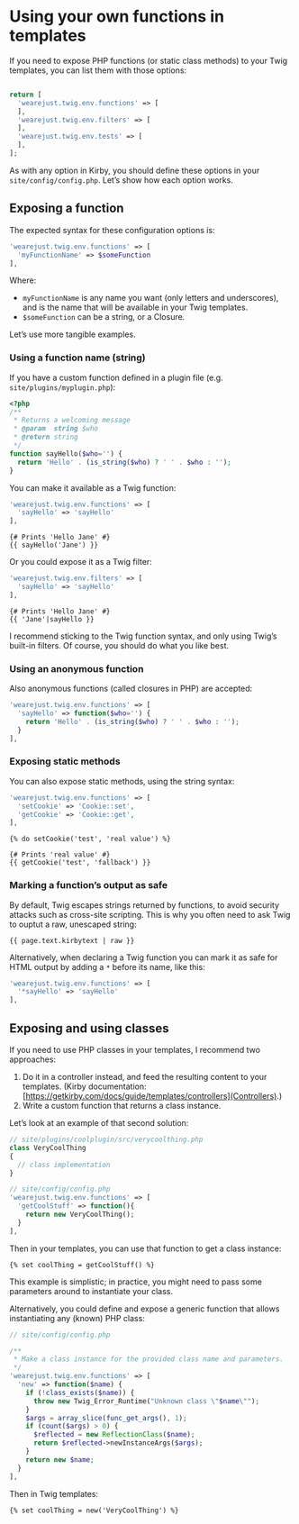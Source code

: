 # Using your own functions in templates

If you need to expose PHP functions (or static class methods) to your Twig templates, you can list them with those options:

```php

return [
  'wearejust.twig.env.functions' => [
  ],
  'wearejust.twig.env.filters' => [
  ],
  'wearejust.twig.env.tests' => [
  ],
];
```

As with any option in Kirby, you should define these options in your `site/config/config.php`. Let’s show how each option works.

## Exposing a function

The expected syntax for these configuration options is:

```php
'wearejust.twig.env.functions' => [
  'myFunctionName' => $someFunction
],
```

Where:

-   `myFunctionName` is any name you want (only letters and underscores), and is the name that will be available in your Twig templates.
-   `$someFunction` can be a string, or a Closure.

Let’s use more tangible examples.

### Using a function name (string)

If you have a custom function defined in a plugin file (e.g. `site/plugins/myplugin.php`):

```php
<?php
/**
 * Returns a welcoming message
 * @param  string $who
 * @return string
 */
function sayHello($who='') {
  return 'Hello' . (is_string($who) ? ' ' . $who : '');
}
```

You can make it available as a Twig function:

```php
'wearejust.twig.env.functions' => [
  'sayHello' => 'sayHello'
],
```

```twig
{# Prints 'Hello Jane' #}
{{ sayHello('Jane') }}
```

Or you could expose it as a Twig filter:

```php
'wearejust.twig.env.filters' => [
  'sayHello' => 'sayHello'
],
```

```twig
{# Prints 'Hello Jane' #}
{{ 'Jane'|sayHello }}
```

I recommend sticking to the Twig function syntax, and only using Twig’s built-in filters. Of course, you should do what you like best.

### Using an anonymous function

Also anonymous functions (called closures in PHP) are accepted:

```php
'wearejust.twig.env.functions' => [
  'sayHello' => function($who='') {
    return 'Hello' . (is_string($who) ? ' ' . $who : '');
  }
],
```

### Exposing static methods

You can also expose static methods, using the string syntax:

```php
'wearejust.twig.env.functions' => [
  'setCookie' => 'Cookie::set',
  'getCookie' => 'Cookie::get',
],
```

```twig
{% do setCookie('test', 'real value') %}

{# Prints 'real value' #}
{{ getCookie('test', 'fallback') }}
```

### Marking a function’s output as safe

By default, Twig escapes strings returned by functions, to avoid security attacks such as cross-site scripting. This is why you often need to ask Twig to ouptut a raw, unescaped string:

```twig
{{ page.text.kirbytext | raw }}
```

Alternatively, when declaring a Twig function you can mark it as safe for HTML output by adding a `*` before its name, like this:

```php
'wearejust.twig.env.functions' => [
  '*sayHello' => 'sayHello'
],
```


## Exposing and using classes

If you need to use PHP classes in your templates, I recommend two approaches:

1. Do it in a controller instead, and feed the resulting content to your templates. (Kirby documentation: [https://getkirby.com/docs/guide/templates/controllers](Controllers).)
2. Write a custom function that returns a class instance.

Let’s look at an example of that second solution:

```php
// site/plugins/coolplugin/src/verycoolthing.php
class VeryCoolThing
{
  // class implementation
}

// site/config/config.php
'wearejust.twig.env.functions' => [
  'getCoolStuff' => function(){
    return new VeryCoolThing();
  }
],
```

Then in your templates, you can use that function to get a class instance:

```twig
{% set coolThing = getCoolStuff() %}
```

This example is simplistic; in practice, you might need to pass some parameters around to instantiate your class.

Alternatively, you could define and expose a generic function that allows instantiating any (known) PHP class:

```php
// site/config/config.php

/**
 * Make a class instance for the provided class name and parameters.
 */
'wearejust.twig.env.functions' => [
  'new' => function($name) {
    if (!class_exists($name)) {
      throw new Twig_Error_Runtime("Unknown class \"$name\"");
    }
    $args = array_slice(func_get_args(), 1);
    if (count($args) > 0) {
      $reflected = new ReflectionClass($name);
      return $reflected->newInstanceArgs($args);
    }
    return new $name;
  }
],
```

Then in Twig templates:

```twig
{% set coolThing = new('VeryCoolThing') %}
```
